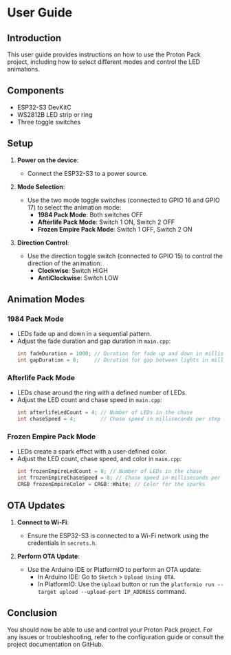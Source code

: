 # User Guide

## Introduction

This user guide provides instructions on how to use the Proton Pack project, including how to select different modes and control the LED animations.

## Components

- ESP32-S3 DevKitC
- WS2812B LED strip or ring
- Three toggle switches

## Setup

1. **Power on the device**:
    - Connect the ESP32-S3 to a power source.

2. **Mode Selection**:
    - Use the two mode toggle switches (connected to GPIO 16 and GPIO 17) to select the animation mode:
        - **1984 Pack Mode**: Both switches OFF
        - **Afterlife Pack Mode**: Switch 1 ON, Switch 2 OFF
        - **Frozen Empire Pack Mode**: Switch 1 OFF, Switch 2 ON

3. **Direction Control**:
    - Use the direction toggle switch (connected to GPIO 15) to control the direction of the animation:
        - **Clockwise**: Switch HIGH
        - **AntiClockwise**: Switch LOW

## Animation Modes

### 1984 Pack Mode

- LEDs fade up and down in a sequential pattern.
- Adjust the fade duration and gap duration in `main.cpp`:
    ```cpp
    int fadeDuration = 1000; // Duration for fade up and down in milliseconds
    int gapDuration = 0;     // Duration for gap between lights in milliseconds
    ```

### Afterlife Pack Mode

- LEDs chase around the ring with a defined number of LEDs.
- Adjust the LED count and chase speed in `main.cpp`:
    ```cpp
    int afterlifeLedCount = 4; // Number of LEDs in the chase
    int chaseSpeed = 4;        // Chase speed in milliseconds per step
    ```

### Frozen Empire Pack Mode

- LEDs create a spark effect with a user-defined color.
- Adjust the LED count, chase speed, and color in `main.cpp`:
    ```cpp
    int frozenEmpireLedCount = 8; // Number of LEDs in the chase
    int frozenEmpireChaseSpeed = 8; // Chase speed in milliseconds per step
    CRGB frozenEmpireColor = CRGB::White; // Color for the sparks
    ```

## OTA Updates

1. **Connect to Wi-Fi**:
    - Ensure the ESP32-S3 is connected to a Wi-Fi network using the credentials in `secrets.h`.

2. **Perform OTA Update**:
    - Use the Arduino IDE or PlatformIO to perform an OTA update:
        - In Arduino IDE: Go to `Sketch` > `Upload Using OTA`.
        - In PlatformIO: Use the `Upload` button or run the `platformio run --target upload --upload-port IP_ADDRESS` command.

## Conclusion

You should now be able to use and control your Proton Pack project. For any issues or troubleshooting, refer to the configuration guide or consult the project documentation on GitHub.
